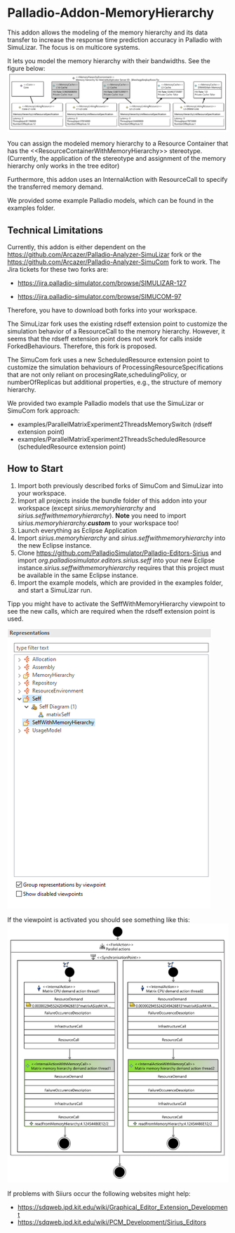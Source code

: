 # Palladio-Addon-MemoryHierarchy

This addon allows the modeling of the memory hierarchy and its data transfer to increase the response time prediction accuracy in Palladio with SimuLizar.
The focus is on multicore systems.

It lets you model the memory hierarchy with their bandwidths. See the figure below:
![MemHierarchyImage](./documentation/memHierarchyHtHorizontal.png)

You can assign the modeled memory hierarchy to a Resource Container that has the \<\<ResourceContainerWithMemoryHierarchy\>\> stereotype. (Currently, the application of the stereotype and assignment of the memory hierarchy only works in the tree editor)

Furthermore, this addon uses an InternalAction with ResourceCall to specify the transferred memory demand.

We provided some example Palladio models, which can be found in the examples folder.


## Technical Limitations
Currently, this addon is either dependent on the 
https://github.com/Arcazer/Palladio-Analyzer-SimuLizar fork or the https://github.com/Arcazer/Palladio-Analyzer-SimuCom fork to work.
The Jira tickets for these two forks are: 
- https://jira.palladio-simulator.com/browse/SIMULIZAR-127

- https://jira.palladio-simulator.com/browse/SIMUCOM-97

Therefore, you have to download both forks into your workspace.

The SimuLizar fork uses the existing rdseff extension point to customize the simulation behavior of a ResourceCall to the memory hierarchy. However, it seems that the rdseff extension point does not work for calls inside ForkedBehaviours. Therefore, this fork is proposed.

The SimuCom fork uses a new ScheduledResource extension point to customize the simulation behaviours of ProcessingResourceSpecifications that are not only reliant on procesingRate,schedulingPolicy, or numberOfReplicas but additional properties, e.g., the structure of memory hierarchy.

We provided two example Palladio models that use the SimuLizar or SimuCom fork approach:
- examples/ParallelMatrixExperiment2ThreadsMemorySwitch (rdseff extension point)
- examples/ParallelMatrixExperiment2ThreadsScheduledResource (scheduledResource extension point)

## How to Start
1. Import both previously described forks of SimuCom and SimuLizar into your workspace.
2. Import all projects inside the bundle folder of this addon into your workspace (except *sirius.memoryhierarchy* and *sirius.seffwithmemoryhierarchy*). **Note** you need to import s*irius.memoryhierarchy.**custom*** to your workspace too! 
3. Launch everything as Eclipse Application
4. Import *sirius.memoryhierarchy* and *sirius.seffwithmemoryhierarchy* into the new Eclipse instance.
5. Clone https://github.com/PalladioSimulator/Palladio-Editors-Sirius and import *org.palladiosimulator.editors.sirius.seff* into your new Eclipse instance.*sirius.seffwithmemoryhierarchy* requires that this project must be available in the same Eclipse instance.
6. Import the example models, which are provided in the examples folder, and start a SimuLizar run.

Tipp you might have to activate the SeffWithMemoryHierarchy viewpoint to see the new calls, which are required when the rdseff extension point is used.

![SeffWithMemoryHierarchyVP](./documentation/sirius-call-viewpoints.png)

If the viewpoint is activated you should see something like this:
![MatrixRDSeffEPNewCalls](./documentation/matrixSeffNewSirius.png)

If problems with Siiurs occur the following websites might help:
- https://sdqweb.ipd.kit.edu/wiki/Graphical_Editor_Extension_Development
- https://sdqweb.ipd.kit.edu/wiki/PCM_Development/Sirius_Editors


